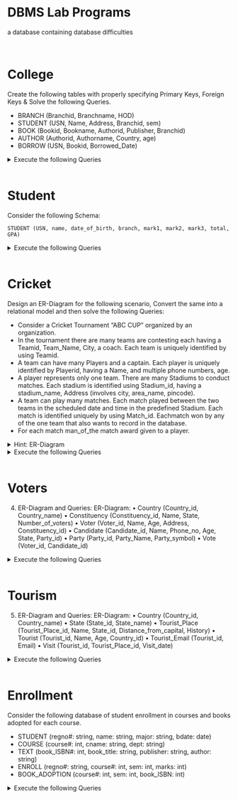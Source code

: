 DBMS Lab Programs
===================

a database containing database difficulties

<br>

# College
Create the following tables with properly specifying Primary Keys, Foreign Keys & Solve the following Queries.
- BRANCH (Branchid, Branchname, HOD) 
- STUDENT (USN, Name, Address, Branchid, sem) 
- BOOK (Bookid, Bookname, Authorid, Publisher, Branchid) 
- AUTHOR (Authorid, Authorname, Country, age) 
- BORROW (USN, Bookid, Borrowed_Date)

<details>
    <summary>Execute the following Queries</summary>

<ol type="i">
<li>List the details of Students who are all studying in the 2nd sem MCA.</li>
<li>List the students who have not borrowed any books.</li>
<li>Display the USN, Student name, Branch_name, Book_name, Author_name, Books_Borrowed_Date of 2nd sem MCA Students who borrowed books.</li>
<li>Display the number of books written by each Author.</li>
<li>Display the student details who have borrowed more than two books.</li>
<li>Display the student details who have borrowed books of more than one Author.</li>
<li>Display the Book names in descending order of their names.</li>
<li>List the details of students who borrowed books which are all published by the same publisher.</li>
</ol>

</details>

<br>

# Student

Consider the following Schema:

```STUDENT (USN, name, date_of_birth, branch, mark1, mark2, mark3, total, GPA)```

<details>
    <summary>Execute the following Queries</summary>

<ol type="i">
<li> Update the column total by adding the columns mark1, mark2, mark3.</li> 
<li> Find the GPA score of all the students.</li> 
<li> Find the students who were born on a particular year of birth from the date_of_birth column.</li> 
<li> List the students who are studying in a particular branch of study.</li> 
<li> Find the maximum GPA score of the student branch-wise.</li> 
<li> Find the students whose name starts with the alphabet "S".</li> 
<li> Find the students whose name ends with the alphabets "AR".</li> 
<li> Delete the student details whose USN is given as 1001.</li>
</ol>

</details>

<br>

# Cricket
Design an ER-Diagram for the following scenario, Convert the same into a relational model and then solve the following Queries: 
- Consider a Cricket Tournament “ABC CUP” organized by an organization. 
- In the tournament there are many teams are contesting each having a Teamid, Team_Name, City, a coach. Each team is uniquely identified by using Teamid.
- A team can have many Players and a captain. Each player is uniquely identified by Playerid, having a Name, and multiple phone numbers, age. 
- A player represents only one team. There are many Stadiums to conduct matches. Each stadium is
identified using Stadium_id, having a stadium_name, Address (involves city, area_name, pincode).
- A team can play many matches. Each match played between the two teams in the scheduled date and time in the predefined Stadium. Each match is identified uniquely by using Match_id. Eachmatch won by any of the one team that also wants to record in the database. 
- For each match man_of_the match award given to a player.

<details>
    <summary>Hint: ER-Diagram</summary>
    
```
Tournament (Tournament_id, Tournament_name, Organizer)
Team (Team_id, Team_name, City, Coach)
Player (Player_id, Name, Age)
Phone (Player_id, Phone_number)
Stadium (Stadium_id, Stadium_name, Address)
Match (Match_id, Team_id_1, Team_id_2, Date, Time, Winner_id)
Award (Match_id, Player_id)
```

</details>


<details>
    <summary>Execute the following Queries</summary>

<ol type="i">
<li> Display the youngest player (in terms of age) Name, Team name, and age in which he belongs to the tournament.</li> 
<li> List the details of the stadium where the maximum number of matches were played.</li> 
<li> List the details of the player who is not a captain but got the man_of _match award at least in two matches.</li> 
<li> Display the Team details who won the maximum matches.</li> 
<li> Display the team name where all its won matches were played in the same stadium.</li>
</ol>

</details>

<br>

# Voters
4.	ER-Diagram and Queries: ER-Diagram:
•	Country (Country_id, Country_name)
•	Constituency (Constituency_id, Name, State, Number_of_voters)
•	Voter (Voter_id, Name, Age, Address, Constituency_id)
•	Candidate (Candidate_id, Name, Phone_no, Age, State, Party_id)
•	Party (Party_id, Party_Name, Party_symbol)
•	Vote (Voter_id, Candidate_id)
<details>
    <summary>Execute the following Queries</summary>
<ol type="i">
<li> List the details of the candidates who are contesting from more than one constituencies which belong to different states.</li>
<li> Display the state name having the maximum number of constituencies.</li>
<li> Create a stored procedure to insert the tuple into the voter table by checking the voter age.</li>
<li> Create a stored procedure to display the number_of_voters in the specified constituency.</li>
<li> Create a TRIGGER to UPDATE the count of "Number_of_voters" of the respective constituency in "CONSTITUENCY" table, AFTER inserting a tuple into the "VOTERS" table.</li>
</ol>

</details>

<br>

# Tourism
5.	ER-Diagram and Queries: ER-Diagram:
•	Country (Country_id, Country_name)
•	State (State_id, State_name)
•	Tourist_Place (Tourist_Place_id, Name, State_id, Distance_from_capital, History)
•	Tourist (Tourist_id, Name, Age, Country_id)
•	Tourist_Email (Tourist_id, Email)
•	Visit (Tourist_id, Tourist_Place_id, Visit_date)
<details>
    <summary>Execute the following Queries</summary>

<ol type="i">
<li> List the state name which has the maximum number of tourist places. </li>
<li> List the details of the tourist place where the maximum number of tourists visited. </li>
<li> List the details of tourists who visited all tourist places of the state "KARNATAKA". </li>
<li> Display the details of the tourists who visited at least one tourist place of the state but visited all states' tourist places. </li>
<li> Display the details of the tourist place visited by the tourists of all countries.</li>
</ol>

</details>

<br>

# Enrollment
Consider the following database of student enrollment in courses and books adopted for each course. 
- STUDENT (regno#: string, name: string, major: string, bdate: date) 
- COURSE (course#: int, cname: string, dept: string) 
- TEXT (book_ISBN#: int, book_title: string, publisher: string, author: string) 
- ENROLL (regno#: string, course#: int, sem: int, marks: int) 
- BOOK_ADOPTION (course#: int, sem: int, book_ISBN: int)

<details>
    <summary>Execute the following Queries</summary>

<ol type="i">
<li> Create the above tables by properly specifying the primary keys and the foreign keys</li>
<li> Enter at least 7 to 10 records to each table. Execute SQL
queries for the following requirements:</li>
<li> List out the student details and their course details ordered in a semester-wise manner.</li> 
<li> List out the student details under a particular department whose names are ordered in a semester-wise manner.</li> 
<li> List out all the book details under a particular course.</li> 
<li> Find out the Courses in which the number of students studying is more than 2.</li> 
<li> Find out the Publisher who has published more than 2 books.</li> 
<li> Find out the authors who have written a book for the I semester, computer science course.</li>
<li> List out the student details whose total number of months starting from their date of birth is more than 225.</li>
<li> Find out the course name to which the maximum number of students have joined.</li>
</ol>

</details>

